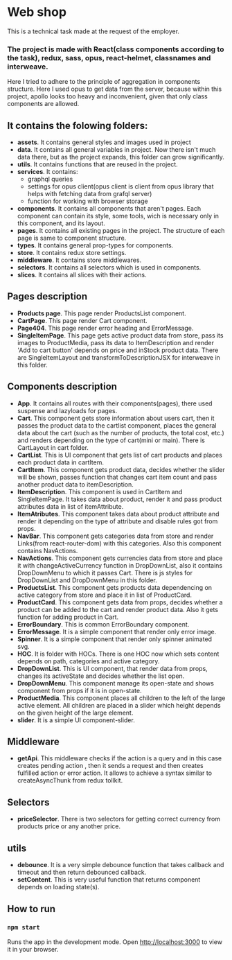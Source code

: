
# Web shop
This is a technical task made at the request of the employer.

### The project is made with React(class components according to the task), redux, sass, opus, react-helmet, classnames and interweave. 
Here I tried to adhere to the principle of aggregation in components structure.
Here I used opus to get data from the server, because within this project, apollo looks too heavy and inconvenient, given that only class components are allowed.

## It contains the folowing folders:

- **assets**. It contains general styles and images used in project
- **data**. It contains all general variables in project. Now there isn't much data there, but as the project expands, this folder can grow significantly.
- **utils**. It contains functions that are reused in the project.
- **services**. It contains:
    - graphql queries
    - settings for opus client(opus client is client from opus library that helps with fetching data from grafql server)
    - function for working with browser storage
- **components**. It contains all components that aren't pages. Each component can contain its style, some tools, wich is necessary only in this component, and its layout.
- **pages**. It contains all existing pages in the project. The structure of each page is same to component structure.
- **types**. It contains general prop-types for components.
- **store**. It contains redux store settings.
- **middleware**. It contains store middlewares.
- **selectors**. It contains all selectors which is used in components.
- **slices**. It contains all slices with their actions. 

## Pages description

- **Products page**. This page render ProductsList component.
- **CartPage**. This page render Cart component.
- **Page404**. This page render error heading and ErrorMessage.
- **SingleItemPage**. This page gets active product data from store, pass its images to ProductMedia, pass its data to ItemDescription and render 'Add to cart button' depends on price and inStock product data. There are SingleItemLayout and transformToDescriptionJSX for interweave in this folder.

## Components description

- **App**. It contains all routes with their components(pages), there used suspense and lazyloads for pages.
- **Cart**. This component gets store information about users cart, then it passes the product data to the cartlist component, places the general data about the cart (such as the number of products, the total cost, etc.) and renders depending on the type of cart(mini or main). There is CartLayout in cart folder.
- **CartList**. This is UI component that gets list of cart products and places each product data in cartItem.
- **CartItem**. This component gets product data, decides whether the slider will be shown, passes function that changes cart item count and pass another product data to itemDescription.
- **ItemDescription**. This component is used in CartItem and SingleItemPage. It takes data about product, render it and pass product attributes data in list of itemAttribute.
- **ItemAtributes**. This component takes data about product attribute and render it depending on the type of attribute and disable rules got from props.
- **NavBar**. This component gets categories data from store and render Links(from react-router-dom) with this categories. Also this component contains NavActions.
- **NavActions**. This component gets currencies data from store and place it with changeActiveCurrency function in DropDownList, also it contains DropDownMenu to which it passes Cart. There is js styles for DropDownList and DropDownMenu in this folder.
- **ProductsList**. This component gets products data dependencing on active category from store and place it in list of ProductCard.
- **ProductCard**. This component gets data from props, decides whether a product can be added to the cart and render product data. Also it gets function for adding product in Cart.
- **ErrorBoundary**. This is common ErrorBoundary component.
- **ErrorMessage**. It is a simple component that render only error image.
- **Spinner**. It is a simple component that render only spinner animated svg.
- **HOC**. It is folder with HOCs. There is one HOC now which sets content depends on path, categories and active category.
- **DropDownList**. This is UI component, that render data from props, changes its activeState and decides whether the list open.
- **DropDownMenu**. This component manage its open-state and shows component from props if it is in open-state.
- **ProductMedia**. This component places all children to the left of the large active element. All children are placed in a slider which height depends on the given height of the large element.
- **slider**. It is a simple UI component-slider.

## Middleware
- **getApi**. This middleware checks if the action is a query and in this case creates pending action , then it sends a request and then creates fulfilled action or error action. It allows to achieve a syntax similar to createAsyncThunk from redux tollkit.

## Selectors
- **priceSelector**. There is two selectors for getting correct currency from products price or any another price.

## utils
- **debounce**. It is a very simple debounce function that takes callback and timeout and then return debounced callback.
- **setContent**. This is very useful function that returns component depends on loading state(s). 

## How to run

### `npm start`

Runs the app in the development mode.
Open [http://localhost:3000](http://localhost:3000) to view it in your browser.

